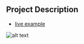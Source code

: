 ## Project Description

* [live example](https://akumar261089.github.io/test/index.html)

![alt text](https://github.com/learning-zone/website-templates/blob/master/assets/startbootstrap-clean-blog-1.0.2.png "startbootstrap-clean-blog-1.0.2")
